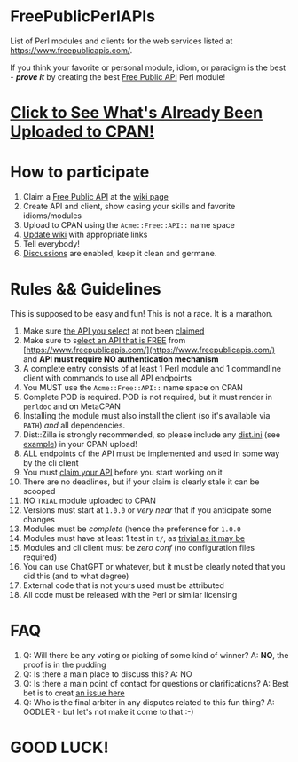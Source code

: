 # FreePublicPerlAPIs
List of Perl modules and clients for the web services listed at https://www.freepublicapis.com/.

If you think your favorite or personal module, idiom, or paradigm is the best - **_prove it_** by creating the best [Free Public API](https://github.com/oodler577/FreePublicPerlAPIs/wiki) Perl module!

# [Click to See What's Already Been Uploaded to CPAN!](https://github.com/oodler577/FreePublicPerlAPIs/wiki)

# How to participate

1. Claim a [Free Public API](https://www.freepublicapis.com/) at the [wiki page](https://github.com/oodler577/FreePublicPerlAPIs/wiki)
2. Create API and client, show casing your skills and favorite idioms/modules
3. Upload to CPAN using the `Acme::Free::API::` name space
4. [Update wiki](https://github.com/oodler577/FreePublicPerlAPIs/wiki) with appropriate links
5. Tell everybody!
6. [Discussions](https://github.com/oodler577/FreePublicPerlAPIs/discussions) are enabled, keep it clean and germane.

# Rules && Guidelines

This is supposed to be easy and fun! This is not a race. It is a marathon.

1. Make sure [the API you select](https://www.freepublicapis.com/) at not been [claimed](https://github.com/oodler577/FreePublicPerlAPIs/wiki)
2. Make sure to s[elect an API that is FREE](https://www.freepublicapis.com/) from [https://www.freepublicapis.com/](https://www.freepublicapis.com/) and **API must require NO authentication mechanism**
3. A complete entry consists of at least 1 Perl module and 1 commandline client with commands to use all API endpoints
4. You MUST use the `Acme::Free::API::` name space on CPAN
5. Complete POD is required. POD is not required, but it must render in `perldoc` and on MetaCPAN
6. Installing the module must also install the client (so it's available via `PATH`) _and_ all dependencies.
7. Dist::Zilla is strongly recommended, so please include any [dist.ini](https://metacpan.org/release/OODLER/Acme-Free-API-Stonks-1.0.0/source/dist.ini) (see [example](https://metacpan.org/release/OODLER/Acme-Free-API-Stonks-1.0.0/source/dist.ini)) in your CPAN upload!
8. ALL endpoints of the API must be implemented and used in some way by the cli client
9. You must [claim your API](https://github.com/oodler577/FreePublicPerlAPIs/wiki) before you start working on it
10. There are no deadlines, but if your claim is clearly stale it can be scooped
11. NO `TRIAL` module uploaded to CPAN
12. Versions must start at `1.0.0` or _very near_ that if you anticipate some changes
13. Modules must be _complete_ (hence the preference for `1.0.0`
14. Modules must have at least 1 test in `t/`, as [trivial as it may be](https://metacpan.org/release/OODLER/Acme-Free-API-Ye-1.0.0/source/t/01-basic.t)
15. Modules and cli client must be _zero conf_ (no configuration files required)
16. You can use ChatGPT or whatever, but it must be clearly noted that you did this (and to what degree)
17. External code that is not yours used must be attributed
18. All code must be released with the Perl or similar licensing

# FAQ

1. Q: Will there be any voting or picking of some kind of winner? A: **NO**, the proof is in the pudding
2. Q: Is there a main place to discuss this? A: NO
3. Q: Is there a main point of contact for questions or clarifications? A: Best bet is to creat [an issue here](https://github.com/oodler577/FreePublicPerlAPIs/issues)
4. Q: Who is the final arbiter in any disputes related to this fun thing? A: OODLER - but let's not make it come to that :-)

# GOOD LUCK!

